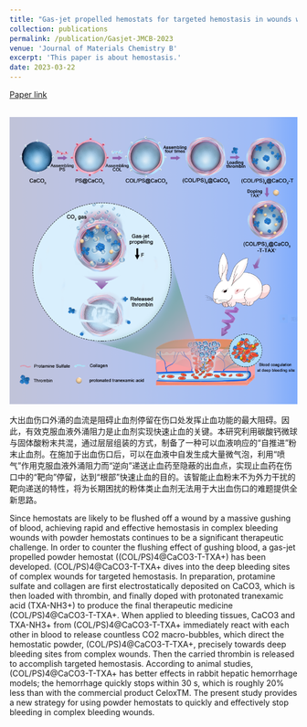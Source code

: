 ```yaml
---
title: "Gas-jet propelled hemostats for targeted hemostasis in wounds with irregular shape and incompressibility. Journal of Materials Chemistry B 2023, 11(17), 3885-3897."
collection: publications
permalink: /publication/Gasjet-JMCB-2023
venue: 'Journal of Materials Chemistry B'
excerpt: 'This paper is about hemostasis.'
date: 2023-03-22
---
```

[Paper link](https://doi.org/10.1039/D3TB00165B)

<br/><img src='/images/fig1-gasjet-jmcb-2023.png'>

大出血伤口外涌的血流是阻碍止血剂停留在伤口处发挥止血功能的最大阻碍。因此，有效克服血液外涌阻力是止血剂实现快速止血的关键。本研究利用碳酸钙微球与固体酸粉末共混，通过层层组装的方式，制备了一种可以血液响应的“自推进”粉末止血剂。在施加于出血伤口后，可以在血液中自发生成大量微气泡，利用“喷气”作用克服血液外涌阻力而“逆向”递送止血药至隐蔽的出血点，实现止血药在伤口中的“靶向”停留，达到“根部”快速止血的目的。该智能止血粉末不为外力干扰的靶向递送的特性，将为长期困扰的粉体类止血剂无法用于大出血伤口的难题提供全新思路。

Since hemostats are likely to be flushed off a wound by a massive gushing of blood, achieving rapid and effective hemostasis in complex bleeding wounds with powder hemostats continues to be a significant therapeutic challenge. In order to counter the flushing effect of gushing blood, a gas-jet propelled powder hemostat ((COL/PS)4@CaCO3-T-TXA+) has been developed. (COL/PS)4@CaCO3-T-TXA+ dives into the deep bleeding sites of complex wounds for targeted hemostasis. In preparation, protamine sulfate and collagen are first electrostatically deposited on CaCO3, which is then loaded with thrombin, and finally doped with protonated tranexamic acid (TXA-NH3+) to produce the final therapeutic medicine (COL/PS)4@CaCO3-T-TXA+. When applied to bleeding tissues, CaCO3 and TXA-NH3+ from (COL/PS)4@CaCO3-T-TXA+ immediately react with each other in blood to release countless CO2 macro-bubbles, which direct the hemostatic powder, (COL/PS)4@CaCO3-T-TXA+, precisely towards deep bleeding sites from complex wounds. Then the carried thrombin is released to accomplish targeted hemostasis. According to animal studies, (COL/PS)4@CaCO3-T-TXA+ has better effects in rabbit hepatic hemorrhage models; the hemorrhage quickly stops within 30 s, which is roughly 20% less than with the commercial product CeloxTM. The present study provides a new strategy for using powder hemostats to quickly and effectively stop bleeding in complex bleeding wounds.
